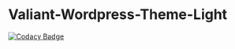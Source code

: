 # Valiant-Wordpress-Theme-Light
[![Codacy Badge](https://api.codacy.com/project/badge/Grade/f9d46a8ecf0a4345b865bf4d08746098)](https://app.codacy.com/gh/MichaelRizzuto/Valiant-Wordpress-Theme-Light?utm_source=github.com&utm_medium=referral&utm_content=MichaelRizzuto/Valiant-Wordpress-Theme-Light&utm_campaign=Badge_Grade)